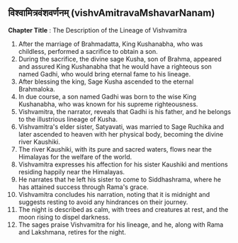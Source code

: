 ## विश्वामित्रवंशवर्णनम् (vishvAmitravaMshavarNanam)

**Chapter Title** : The Description of the Lineage of Vishvamitra

1. After the marriage of Brahmadatta, King Kushanabha, who was childless, performed a sacrifice to obtain a son.
2. During the sacrifice, the divine sage Kusha, son of Brahma, appeared and assured King Kushanabha that he would have a righteous son named Gadhi, who would bring eternal fame to his lineage.
3. After blessing the king, Sage Kusha ascended to the eternal Brahmaloka.
4. In due course, a son named Gadhi was born to the wise King Kushanabha, who was known for his supreme righteousness.
5. Vishvamitra, the narrator, reveals that Gadhi is his father, and he belongs to the illustrious lineage of Kusha.
6. Vishvamitra's elder sister, Satyavati, was married to Sage Ruchika and later ascended to heaven with her physical body, becoming the divine river Kaushiki.
7. The river Kaushiki, with its pure and sacred waters, flows near the Himalayas for the welfare of the world.
8. Vishvamitra expresses his affection for his sister Kaushiki and mentions residing happily near the Himalayas.
9. He narrates that he left his sister to come to Siddhashrama, where he has attained success through Rama's grace.
10. Vishvamitra concludes his narration, noting that it is midnight and suggests resting to avoid any hindrances on their journey.
11. The night is described as calm, with trees and creatures at rest, and the moon rising to dispel darkness.
12. The sages praise Vishvamitra for his lineage, and he, along with Rama and Lakshmana, retires for the night.
